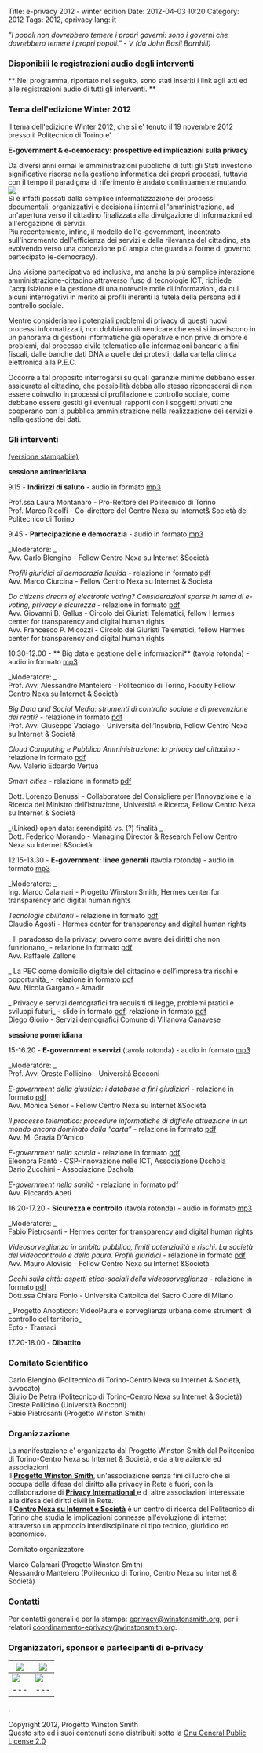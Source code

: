 Title: e-privacy 2012 - winter edition
Date: 2012-04-03 10:20
Category: 2012
Tags: 2012, eprivacy
lang: it

_"I popoli non dovrebbero temere i propri governi: sono i governi che dovrebbero temere i propri popoli." \- V (da John Basil Barnhill)_

### Disponibili le registrazioni audio degli interventi

** Nel programma, riportato nel seguito, sono stati inseriti i link agli atti ed alle registrazioni audio di tutti gli interventi. **   


### Tema dell'edizione Winter 2012

  
Il tema dell'edizione Winter 2012, che si e' tenuto il 19 novembre 2012 presso il Politecnico di Torino e'   
  
**E-government &amp; e-democracy: prospettive ed implicazioni sulla privacy**   
  
Da diversi anni ormai le amministrazioni pubbliche di tutti gli Stati investono significative risorse nella gestione informatica dei propri processi, tuttavia con il tempo il paradigma di riferimento è andato continuamente mutando.   
![](img/privacy_small.png)   
Si è infatti passati dalla semplice informatizzazione dei processi documentali, organizzativi e decisionali interni all'amministrazione, ad un'apertura verso il cittadino finalizzata alla divulgazione di informazioni ed all'erogazione di servizi.   
Più recentemente, infine, il modello dell'e-government, incentrato sull'incremento dell'efficienza dei servizi e della rilevanza del cittadino, sta evolvendo verso una concezione più ampia che guarda a forme di governo partecipato (e-democracy).   
  
Una visione partecipativa ed inclusiva, ma anche la più semplice interazione amministrazione-cittadino attraverso l'uso di tecnologie ICT, richiede l'acquisizione e la gestione di una notevole mole di informazioni, da qui alcuni interrogativi in merito ai profili inerenti la tutela della persona ed il controllo sociale.   
  
Mentre consideriamo i potenziali problemi di privacy di questi nuovi processi informatizzati, non dobbiamo dimenticare che essi si inseriscono in un panorama di gestioni informatiche già operative e non prive di ombre e problemi, dal processo civile telematico alle informazioni bancarie a fini fiscali, dalle banche dati DNA a quelle dei protesti, dalla cartella clinica elettronica alla P.E.C.   
  
Occorre a tal proposito interrogarsi su quali garanzie minime debbano esser assicurate al cittadino, che possibilità debba allo stesso riconoscersi di non essere coinvolto in processi di profilazione e controllo sociale, come debbano essere gestiti gli eventuali rapporti con i soggetti privati che cooperano con la pubblica amministrazione nella realizzazione dei servizi e nella gestione dei dati.   


### Gli interventi

  
[(versione stampabile)](./epwe2012_programma.pdf)   
  
**sessione antimeridiana**   
  
9.15 - **Indirizzi di saluto** \- audio in formato [mp3](./audio/Indirizzi_di_saluto.mp3)

Prof.ssa Laura Montanaro - Pro-Rettore del Politecnico di Torino   
Prof. Marco Ricolfi - Co-direttore del Centro Nexa su Internet&amp; Società del Politecnico di Torino

  


9.45 - **Partecipazione e democrazia** \- audio in formato [mp3](./audio/Partecipazione_e_democrazia.mp3)

_Moderatore: _  
Avv. Carlo Blengino - Fellow Centro Nexa su Internet &amp;Società

_Profili giuridici di democrazia liquida_ \- relazione in formato [pdf](./atti/epwe2012_01_ciurcina_democrazia_liquida.pdf)   
Avv. Marco Ciurcina - Fellow Centro Nexa su Internet &amp; Società

_Do citizens dream of electronic voting? Considerazioni sparse in tema di e-voting, privacy e sicurezza_ \- relazione in formato [pdf](./atti/epwe2012_02_gallus_micozzi_do_citizien_dreams.pdf)  
Avv. Giovanni B. Gallus - Circolo dei Giuristi Telematici, fellow Hermes center for transparency and digital human rights  
Avv. Francesco P. Micozzi - Circolo dei Giuristi Telematici, fellow Hermes center for transparency and digital human rights

  


10.30-12.00 - ** Big data e gestione delle informazioni** (tavola rotonda) \- audio in formato [mp3](./audio/Big_data_e_gestione_delle_informazioni.mp3)

_Moderatore: _  
Prof. Avv. Alessandro Mantelero - Politecnico di Torino, Faculty Fellow Centro Nexa su Internet &amp; Società

_Big Data and Social Media: strumenti di controllo sociale e di prevenzione dei reati?_ \- relazione in formato [pdf](./atti/epwe2012_03_vaciago_big_data_e_social_media.pdf)  
Prof. Avv. Giuseppe Vaciago - Università dell’Insubria, Fellow Centro Nexa su Internet &amp; Società

_Cloud Computing e Pubblica Amministrazione: la privacy del cittadino_ \- relazione in formato [pdf](./atti/epwe2012_04_vertua_cloud_computing_e_PA.pdf)  
Avv. Valerio Edoardo Vertua 

_Smart cities_ \- relazione in formato [pdf](./atti/epwe2012_05_benussi_smart_cities.pdf)  
  
Dott. Lorenzo Benussi - Collaboratore del Consigliere per l’Innovazione e la Ricerca del Ministro dell’Istruzione, Università e Ricerca, Fellow Centro Nexa su Internet &amp; Società

_(Linked) open data: serendipità vs. (?) finalità _   
Dott. Federico Morando - Managing Director &amp; Research Fellow Centro Nexa su Internet &amp;Società

  


12.15-13.30 - **E-government: linee generali** (tavola rotonda) \- audio in formato [mp3](./audio/Egovernment_linee_generali.mp3)

_Moderatore: _  
Ing. Marco Calamari - Progetto Winston Smith, Hermes center for transparency and digital human rights

_Tecnologie abilitanti_ \- relazione in formato [pdf](./atti/epwe2012_07_agosti_tecnologie_abilitanti.pdf)  
Claudio Agosti - Hermes center for transparency and digital human rights

_ Il paradosso della privacy, ovvero come avere dei diritti che non funzionano_ \- relazione in formato [pdf](./atti/epwe2012_08_zallone_paradosso_privacy.pdf)  
Avv. Raffaele Zallone 

_ La PEC come domicilio digitale del cittadino e dell’impresa tra rischi e opportunità_ \- relazione in formato [pdf](./atti/epwe2012_09_gargano_pec_domicilio_digitale_cittadino.pdf)  
Avv. Nicola Gargano - Amadir

_ Privacy e servizi demografici fra requisiti di legge, problemi pratici e sviluppi futuri_ \- slide in formato [pdf](./atti/epwe2012_10_giorio_privacy_e_servizi_demografici.pdf), relazione in formato [pdf](./atti/epwe2012_10_giorio_privacy_e_servizi_demografici_relazione.pdf)  
Diego Giorio - Servizi demografici Comune di Villanova Canavese   


  
**sessione pomeridiana**   


15-16.20 - **E-government e servizi** (tavola rotonda) \- audio in formato [mp3](./audio/Egovernment_e_servizi.mp3)

_Moderatore: _  
Prof. Avv. Oreste Pollicino - Università Bocconi

_E-government della giustizia: i database a fini giudiziari_ \- relazione in formato [pdf](./atti/epwe2012_11_senor_database_giudiziari.pdf)  
Avv. Monica Senor - Fellow Centro Nexa su Internet &amp;Società

_Il processo telematico: procedure informatiche di difficile attuazione in un mondo ancora dominato dalla “carta”_ \- relazione in formato [pdf](./atti/epwe2012_12_d_amico_processo_telematico.pdf)  
Avv. M. Grazia D'Amico

_E-government nella scuola_ \- relazione in formato [pdf](./atti/epwe2012_13_panto_zucchini_e-government_nella_scuola.pdf)  
Eleonora Pantò - CSP-Innovazione nelle ICT, Associazione Dschola  
Dario Zucchini - Associazione Dschola

_E-government nella sanità_ \- relazione in formato [pdf](./atti/epwe2012_14_abeti_e-government_e_dati_sanitari.pdf)  
Avv. Riccardo Abeti

  
  
16.20-17.20 - **Sicurezza e controllo** (tavola rotonda) \- audio in formato [mp3](./audio/Sicurezza_e_controllo.mp3)

_Moderatore: _  
Fabio Pietrosanti - Hermes center for transparency and digital human rights

_Videosorveglianza in ambito pubblico, limiti potenzialità e rischi. La società del videocontrollo e della paura. Profili giuridici_ \- relazione in formato [pdf](./atti/epwe2012_15_alovisio_videosorveglianza_ambito_pubblico.pdf)   
Avv. Mauro Alovisio - Fellow Centro Nexa su Internet &amp;Società

_Occhi sulla città: aspetti etico-sociali della videosorveglianza_ \- relazione in formato [pdf](./atti/epwe2012_16_fonio_occhi_sulla_citta.pdf)   
Dott.ssa Chiara Fonio - Università Cattolica del Sacro Cuore di Milano

_ Progetto Anopticon: VideoPaura e sorveglianza urbana come strumenti di controllo del territorio_  
Epto - Tramaci  
  


17.20-18.00 - **Dibattito**  
  


### Comitato Scientifico

Carlo Blengino (Politecnico di Torino-Centro Nexa su Internet &amp; Società, avvocato)   
Giulio De Petra (Politecnico di Torino-Centro Nexa su Internet &amp; Società)   
Oreste Pollicino (Università Bocconi)   
Fabio Pietrosanti (Progetto Winston Smith)   


### Organizzazione

La manifestazione e' organizzata dal Progetto Winston Smith dal Politecnico di Torino-Centro Nexa su Internet &amp; Società, e da altre aziende ed associazioni.   
Il **[ Progetto Winston Smith](http://pws.winstonsmith.org/)**, un'associazione senza fini di lucro che si occupa della difesa del diritto alla privacy in Rete e fuori, con la collaborazione di [ **Privacy International** ](http://www.privacyinternational.org/) e di altre associazioni interessate alla difesa dei diritti civili in Rete.   
Il **[Centro Nexa su Internet e Società](http://www.nexa.polito.it/)** è un centro di ricerca del Politecnico di Torino che studia le implicazioni connesse all'evoluzione di internet attraverso un approccio interdisciplinare di tipo tecnico, giuridico ed economico.   
  
Comitato organizzatore   


Marco Calamari (Progetto Winston Smith)   
Alessandro Mantelero (Politecnico di Torino, Centro Nexa su Internet &amp; Società)   


### Contatti

Per contatti generali e per la stampa: [ eprivacy@winstonsmith.org](mailto:eprivacy@winstonsmith.org), per i relatori [coordinamento-eprivacy@winstonsmith.org](mailto:coordinamento-eprivacy@winstonsmith.org).   


### Organizzatori, sponsor e partecipanti di e-privacy

[ ![](img/pws-logo.png) ](http://pws.winstonsmith.org) |  [ ![](img/LogoNexa_1A_EN_Colore_Web.jpg) ](http://www.nexa.polito.it/)  
---|---  
[ ![](img/logo_sm.gif) ](http://www.privacyinternational.org) |  [ ![](img/pi.png) ](http://www.punto-informatico.it/) |  [ ![](img/sikurezza_logo.png) ](http://www.sikurezza.org) |  [ ![](img/logogif.gif) ](http://www.perfezionisti.it) |  [ ![](img/6-Logo-Tramaci-trasparente.png) ](http://www.tramaci.org)  
---|---|---|---|---  
  
  


.

Copyright 2012, Progetto Winston Smith   
Questo sito ed i suoi contenuti sono distribuiti sotto la [Gnu General Public License 2.0](http://www.gnu.org/licenses/gpl.html)
